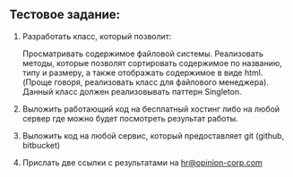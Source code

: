 ## Тестовое задание:

1. Разработать класс, который позволит:

   Просматривать содержимое файловой системы.
   Реализовать методы, которые позволят сортировать содержимое по названию, типу и размеру, а также отображать содержимое в виде html.
(Проще говоря, реализовать класс для файлового менеджера).
   Данный класс должен реализовывать паттерн Singleton.

2.  Выложить работающий код на бесплатный хостинг либо на любой сервер где можно будет посмотреть результат работы.

3.  Выложить код на любой сервис, который предоставляет git (github, bitbucket)
4.  Прислать две ссылки с результатами на [hr@opinion-corp.com](hr@opinion-corp.com)


